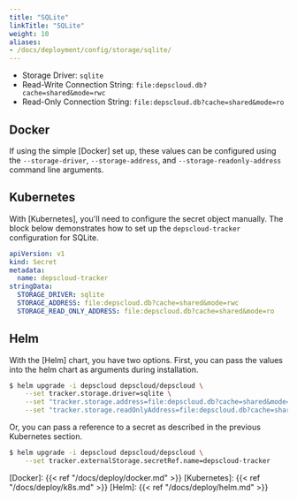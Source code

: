 ```yaml
---
title: "SQLite"
linkTitle: "SQLite"
weight: 10
aliases:
- /docs/deployment/config/storage/sqlite/
---
```


* Storage Driver: `sqlite`
* Read-Write Connection String: `file:depscloud.db?cache=shared&mode=rwc`
* Read-Only Connection String: `file:depscloud.db?cache=shared&mode=ro`

## Docker

If using the simple [Docker] set up, these values can be configured using the `--storage-driver`, `--storage-address`, and `--storage-readonly-address` command line arguments.

## Kubernetes

With [Kubernetes], you'll need to configure the secret object manually.
The block below demonstrates how to set up the `depscloud-tracker` configuration for SQLite.

```yaml
apiVersion: v1
kind: Secret
metadata:
  name: depscloud-tracker
stringData:
  STORAGE_DRIVER: sqlite
  STORAGE_ADDRESS: file:depscloud.db?cache=shared&mode=rwc
  STORAGE_READ_ONLY_ADDRESS: file:depscloud.db?cache=shared&mode=ro
```

## Helm

With the [Helm] chart, you have two options.
First, you can pass the values into the helm chart as arguments during installation.

```bash
$ helm upgrade -i depscloud depscloud/depscloud \
    --set tracker.storage.driver=sqlite \
    --set "tracker.storage.address=file:depscloud.db?cache=shared&mode=rwc" \
    --set "tracker.storage.readOnlyAddress=file:depscloud.db?cache=shared&mode=ro"
```

Or, you can pass a reference to a secret as described in the previous Kubernetes section.

```bash
$ helm upgrade -i depscloud depscloud/depscloud \
    --set tracker.externalStorage.secretRef.name=depscloud-tracker
```

[Docker]: {{< ref "/docs/deploy/docker.md" >}}
[Kubernetes]: {{< ref "/docs/deploy/k8s.md" >}}
[Helm]: {{< ref "/docs/deploy/helm.md" >}}
